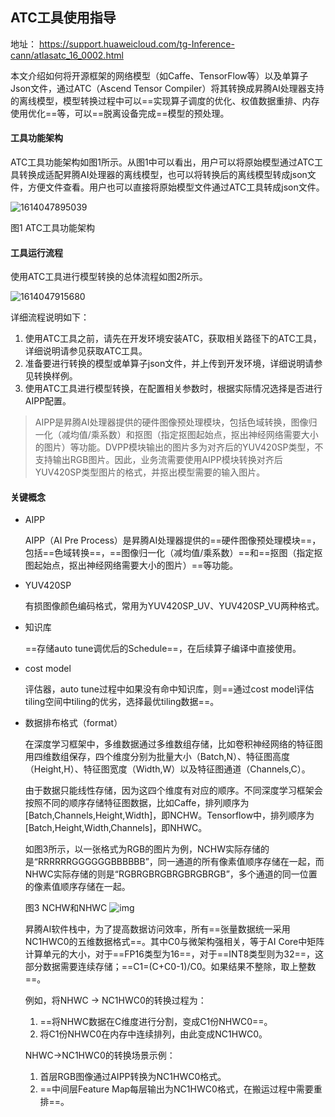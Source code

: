 ## ATC工具使用指导

地址： https://support.huaweicloud.com/tg-Inference-cann/atlasatc_16_0002.html

本文介绍如何将开源框架的网络模型（如Caffe、TensorFlow等）以及单算子Json文件，通过ATC（Ascend Tensor Compiler）将其转换成昇腾AI处理器支持的离线模型，模型转换过程中可以==实现算子调度的优化、权值数据重排、内存使用优化==等，可以==脱离设备完成==模型的预处理。

#### 工具功能架构

ATC工具功能架构如图1所示。从图1中可以看出，用户可以将原始模型通过ATC工具转换成适配昇腾AI处理器的离线模型，也可以将转换后的离线模型转成json文件，方便文件查看。用户也可以直接将原始模型文件通过ATC工具转成json文件。

![1614047895039](D:\Notes\raw_images\1614047895039.png)

图1 ATC工具功能架构

#### 工具运行流程

使用ATC工具进行模型转换的总体流程如图2所示。

![1614047915680](D:\Notes\raw_images\1614047915680.png)

详细流程说明如下：

1. 使用ATC工具之前，请先在开发环境安装ATC，获取相关路径下的ATC工具，详细说明请参见获取ATC工具。
2. 准备要进行转换的模型或单算子json文件，并上传到开发环境，详细说明请参见转换样例。
3. 使用ATC工具进行模型转换，在配置相关参数时，根据实际情况选择是否进行AIPP配置。

> AIPP是昇腾AI处理器提供的硬件图像预处理模块，包括色域转换，图像归一化（减均值/乘系数）和抠图（指定抠图起始点，抠出神经网络需要大小的图片）等功能。DVPP模块输出的图片多为对齐后的YUV420SP类型，不支持输出RGB图片。因此，业务流需要使用AIPP模块转换对齐后YUV420SP类型图片的格式，并抠出模型需要的输入图片。

#### 关键概念

- AIPP

  AIPP（AI Pre Process）是昇腾AI处理器提供的==硬件图像预处理模块==，包括==色域转换==，==图像归一化（减均值/乘系数）==和==抠图（指定抠图起始点，抠出神经网络需要大小的图片）==等功能。

- YUV420SP

  有损图像颜色编码格式，常用为YUV420SP_UV、YUV420SP_VU两种格式。

- 知识库

  ==存储auto tune调优后的Schedule==，在后续算子编译中直接使用。

- cost model

  评估器，auto tune过程中如果没有命中知识库，则==通过cost model评估tiling空间中tiling的优劣，选择最优tiling数据==。

- 数据排布格式（format）

  在深度学习框架中，多维数据通过多维数组存储，比如卷积神经网络的特征图用四维数组保存，四个维度分别为批量大小（Batch,N）、特征图高度（Height,H）、特征图宽度（Width,W）以及特征图通道（Channels,C）。

  由于数据只能线性存储，因为这四个维度有对应的顺序。不同深度学习框架会按照不同的顺序存储特征图数据，比如Caffe，排列顺序为[Batch,Channels,Height,Width]，即NCHW。Tensorflow中，排列顺序为[Batch,Height,Width,Channels]，即NHWC。

  如图3所示，以一张格式为RGB的图片为例，NCHW实际存储的是“RRRRRRGGGGGGBBBBBB”，同一通道的所有像素值顺序存储在一起，而NHWC实际存储的则是“RGBRGBRGBRGBRGBRGB”，多个通道的同一位置的像素值顺序存储在一起。

  图3 NCHW和NHWC
  ![img](https://support.huaweicloud.com/tg-Inference-cann/figure/zh-cn_image_0280770995.png)

  昇腾AI软件栈中，为了提高数据访问效率，所有==张量数据统一采用NC1HWC0的五维数据格式==。其中C0与微架构强相关，等于AI Core中矩阵计算单元的大小，对于==FP16类型为16==，对于==INT8类型则为32==，这部分数据需要连续存储；==C1=(C+C0-1)/C0。如果结果不整除，取上整数==。

  例如，将NHWC -> NC1HWC0的转换过程为：

  1. ==将NHWC数据在C维度进行分割，变成C1份NHWC0==。
  2. 将C1份NHWC0在内存中连续排列，由此变成NC1HWC0。

  NHWC->NC1HWC0的转换场景示例：

  1. 首层RGB图像通过AIPP转换为NC1HWC0格式。
  2. ==中间层Feature Map每层输出为NC1HWC0格式，在搬运过程中需要重排==。
